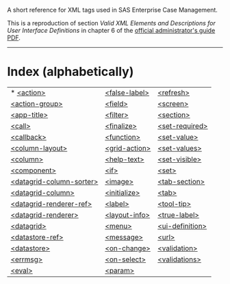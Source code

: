 A short reference for XML tags used in SAS Enterprise Case Management.

This is a reproduction of section *Valid XML Elements and Descriptions for User Interface Definitions* in chapter 6 of the [official administrator's guide PDF](https://support.sas.com/documentation/onlinedoc/ecm/6.3/casemgmtag.pdf).

---

# Index (alphabetically)

||||
|:---|:---|:---|
|* [\<action>](./action.md)|[\<false-label>](./false-label.md)|[\<refresh>](./refresh.md)|
|[\<action-group>](./action-group.md)|[\<field>](./field.md)|[\<screen>](./screen.md)|
|[\<app-title>](./app-title.md)|[\<filter>](./filter.md)|[\<section>](./section.md)|
|[\<call>](./call.md)|[\<finalize>](./finalize.md)|[\<set-required>](./set-required.md)|
|[\<callback>](./callback.md)|[\<function>](./function.md)|[\<set-value>](./set-value.md)|
|[\<column-layout>](./column-layout.md)|[\<grid-action>](./grid-action.md)|[\<set-values>](./set-values.md)|
|[\<column>](./column.md)|[\<help-text>](./help-text.md)|[\<set-visible>](./set-visible.md)|
|[\<component>](./component.md)|[\<if>](./if.md)|[\<set>](./set.md)|
|[\<datagrid-column-sorter>](./datagrid-column-sorter.md)|[\<image>](./image.md)|[\<tab-section>](./tab-section.md)|
|[\<datagrid-column>](./datagrid-column.md)|[\<initialize>](./initialize.md)|[\<tab>](./tab.md)|
|[\<datagrid-renderer-ref>](./datagrid-renderer-ref.md)|[\<label>](./label.md)|[\<tool-tip>](./tool-tip.md)|
|[\<datagrid-renderer>](./datagrid-renderer.md)|[\<layout-info>](./layout-info.md)|[\<true-label>](./true-label.md)|
|[\<datagrid>](./datagrid.md)|[\<menu>](./menu.md)|[\<ui-definition>](./ui-definition.md)|
|[\<datastore-ref>](./datastore-ref.md)|[\<message>](./message.md)|[\<url>](./url.md)|
|[\<datastore>](./datastore.md)|[\<on-change>](./on-change.md)|[\<validation>](./validation.md)|
|[\<errmsg>](./errmsg.md)|[\<on-select>](./on-select.md)|[\<validations>](./validations.md)|
|[\<eval>](./eval.md)|[\<param>](./param.md)||
